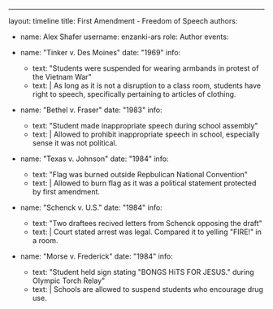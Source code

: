 ---
layout: timeline
title: First Amendment - Freedom of Speech
authors:
  - name: Alex Shafer 
    username: enzanki-ars 
    role: Author
events:
  - name: "Tinker v. Des Moines"
    date: "1969"
    info:
      - text: "Students were suspended for wearing armbands in protest of the Vietnam War"
      - text: |
          As long as it is not a disruption to a class room, 
          students have right to speech, specifically pertaining to 
          articles of clothing.
          
  - name: "Bethel v. Fraser"
    date: "1983"
    info:
      - text: "Student made inappropriate speech during school assembly"
      - text: |
          Allowed to prohibit inappropriate speech in school, especially sense it was not political.
  
  - name: "Texas v. Johnson"
    date: "1984"
    info:
      - text: "Flag was burned outside Repbulican National Convention"
      - text: |
          Allowed to burn flag as it was a political statement protected by first amendment.
          
  - name: "Schenck v. U.S."
    date: "1984"
    info:
      - text: "Two draftees recived letters from Schenck opposing the draft"
      - text: |
          Court stated arrest was legal.  Compared it to yelling "FIRE!" in a room.
          
  - name: "Morse v. Frederick"
    date: "1984"
    info:
      - text: "Student held sign stating \"BONGS HiTS FOR JESUS.\" during Olympic Torch Relay"
      - text: |
          Schools are allowed to suspend students who encourage drug use.
